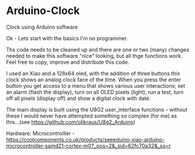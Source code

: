 # Arduino-Clock
Clock using Arduino software

Ok - Lets start with the basics I'm no programmer.

Ths code needs to be cleaned up and there are one or two (many) changes needed to make this software "nice" looking, but all thge functions work.  Feel free to copy, improve and distribute this code.

I used an Xiao and a 128x64 oled, with the addition of three buttons this clock shows an analog clock face of the time.  When you press the enter button you get access to a menu that shows various user interactions; set an alarm (flash the display), turn on all OLED pixels (light), run a test, turn off all pixels (display off) and show a digital clock with date. 

The main display is built using the U8G2 user_interface functions  - without these I would never have attempted something so complex (for me) as this...(see https://github.com/olikraus/U8g2_Arduino) 

Hardware:
Microcontroiller - https://coolcomponents.co.uk/products/seeeduino-xiao-arduino-microcontroller-samd21-cortex-m0?_pos=2&_sid=62fc70a32&_ss=r 
